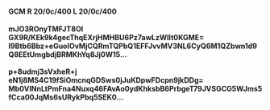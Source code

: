 #### GCM R 20/0c/400 L 20/0c/400
**mJO3ROnyTMFJT8OI**<br/>**GX9R/KEk9k4gecThqEXrjHMHBU6Pz7awLzWlIt0KGME=**<br/>**l9Btb6Bbz+eGuoIOvMjCQRmTQPbQ1EFFJvvMV3NL6CyQ6M1QZbwn1d9Q8EEtUmgbdjBRMKhYq8Jj0W15...**<br/><br/>
**p+8udmj3sVxheR+j**<br/>**eN1j8MS4C19fSiOmcnqGDSws0jJuKDpwFDcpn9jkDDg=**<br/>**Mb0VINnLtPmFna4Nuxq46FAvAo0ydKhksbB6PrbgeT79JVSGCG5WJms5fCca00JqMs6sURykPbq5SEK0...**